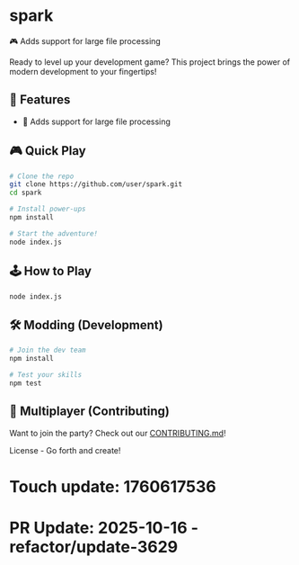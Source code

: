 # spark

🎮 Adds support for large file processing

Ready to level up your development game? This project brings the power of modern development to your fingertips!

## 🎯 Features

- 🚀 Adds support for large file processing

## 🎮 Quick Play

```bash
# Clone the repo
git clone https://github.com/user/spark.git
cd spark

# Install power-ups
npm install

# Start the adventure!
node index.js
```

## 🕹️ How to Play

```cloud
node index.js
```

## 🛠️ Modding (Development)

```bash
# Join the dev team
npm install

# Test your skills
npm test
```

## 👥 Multiplayer (Contributing)

Want to join the party? Check out our [CONTRIBUTING.md](CONTRIBUTING.md)!

License - Go forth and create!

# Touch update: 1760617536

# PR Update: 2025-10-16 - refactor/update-3629
